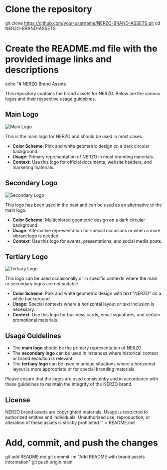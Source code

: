 # Clone the repository
git clone https://github.com/your-username/NERZO-BRAND-ASSETS.git
cd NERZO-BRAND-ASSETS

# Create the README.md file with the provided image links and descriptions
echo "# NERZO Brand Assets

This repository contains the brand assets for NERZO. Below are the various logos and their respective usage guidelines.

## Main Logo

![Main Logo](https://i.ibb.co/py5m7fK/file-1.png)

This is the main logo for NERZO and should be used in most cases.

- **Color Scheme**: Pink and white geometric design on a dark circular background.
- **Usage**: Primary representation of NERZO in most branding materials.
- **Context**: Use this logo for official documents, website headers, and marketing materials.

## Secondary Logo

![Secondary Logo](https://i.ibb.co/3zvk3Y0/file-1.png)

This logo has been used in the past and can be used as an alternative to the main logo.

- **Color Scheme**: Multicolored geometric design on a dark circular background.
- **Usage**: Alternative representation for special occasions or when a more vibrant logo is needed.
- **Context**: Use this logo for events, presentations, and social media posts.

## Tertiary Logo

![Tertiary Logo](https://i.ibb.co/48m4VMN/logo.png)

This logo can be used occasionally or in specific contexts where the main or secondary logos are not suitable.

- **Color Scheme**: Pink and white geometric design with text \"NERZO\" on a white background.
- **Usage**: Special contexts where a horizontal layout or text inclusion is necessary.
- **Context**: Use this logo for business cards, email signatures, and certain promotional materials.

## Usage Guidelines

- The **main logo** should be the primary representation of NERZO.
- The **secondary logo** can be used in instances where historical context or brand evolution is relevant.
- The **tertiary logo** can be used in unique situations where a horizontal layout is more appropriate or for special branding materials.

Please ensure that the logos are used consistently and in accordance with these guidelines to maintain the integrity of the NERZO brand.

## License

NERZO brand assets are copyrighted materials. Usage is restricted to authorized entities and individuals. Unauthorized use, reproduction, or alteration of these assets is strictly prohibited.
" > README.md

# Add, commit, and push the changes
git add README.md
git commit -m "Add README with brand assets information"
git push origin main
